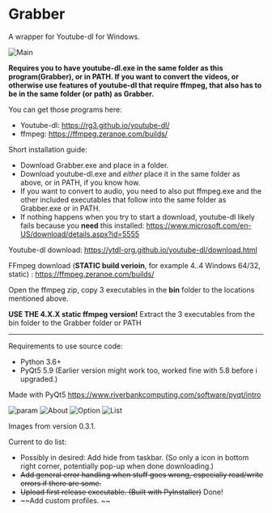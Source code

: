 # Grabber
A wrapper for Youtube-dl for Windows. 

![Main](https://i.imgur.com/fKopNX6.png)

**Requires you to have youtube-dl.exe in the same folder as this program(Grabber), or in PATH. 
If you want to convert the videos, or otherwise use features of youtube-dl that require ffmpeg,
that also has to be in the same folder (or path) as Grabber.** 

You can get those programs here:
* Youtube-dl: https://rg3.github.io/youtube-dl/ 
* ffmpeg: https://ffmpeg.zeranoe.com/builds/  

Short installation guide:

* Download Grabber.exe and place in a folder.
* Download youtube-dl.exe and *either* place it in the same folder as above, or in PATH, if you know how. 
* If you want to convert to audio, you need to also put ffmpeg.exe and the other included executables that follow into the same folder as Grabber.exe or in PATH.
* If nothing happens when you try to start a download, youtube-dl likely fails because you **need** this installed:
 https://www.microsoft.com/en-US/download/details.aspx?id=5555

Youtube-dl download: 
https://ytdl-org.github.io/youtube-dl/download.html

FFmpeg download (**STATIC build verioin**, for example 4..4 Windows 64/32, static) : 
https://ffmpeg.zeranoe.com/builds/

Open the ffmpeg zip, copy 3 executables in the **bin** folder to the locations mentioned above.

**USE THE 4.X.X static ffmpeg version!** Extract the 3 executables from the bin folder to the Grabber folder or PATH

______

Requirements to use source code:

* Python 3.6+ 
* PyQt5 5.9 (Earlier version might work too, worked fine with 5.8 before i upgraded.) 

Made with PyQt5 https://www.riverbankcomputing.com/software/pyqt/intro


![param](https://i.imgur.com/4jFwhFe.png) ![About](https://i.imgur.com/52Fy75J.png) 
![Option](https://i.imgur.com/ceYwgyS.png) ![List](https://i.imgur.com/L0PL5OH.png)


Images from version 0.3.1.

Current to do list: 

* Possibly in desired: Add hide from taskbar. (So only a icon in bottom right corner, potentially pop-up when done downloading.) 
* ~~Add general error handling when stuff goes wrong, especially read/write errors if there are some.~~
* ~~Upload first release executable. (Built with PyInstaller)~~ Done!
* ~~Add custom profiles. ~~
